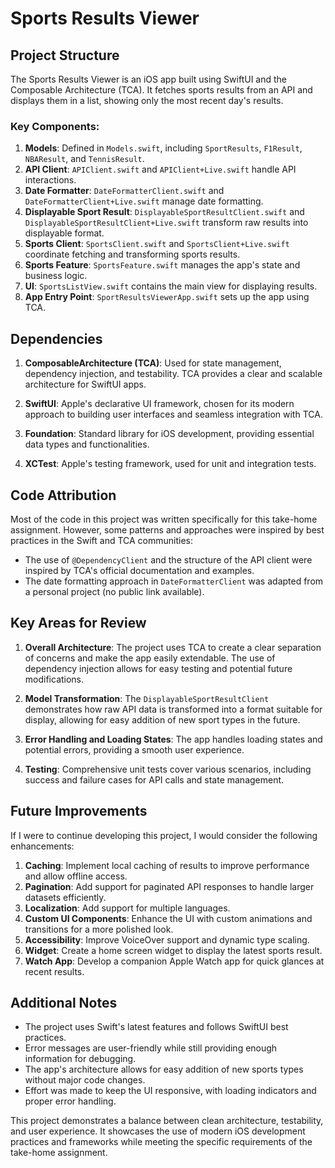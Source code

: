# Sports Results Viewer

## Project Structure

The Sports Results Viewer is an iOS app built using SwiftUI and the Composable Architecture (TCA). It fetches sports results from an API and displays them in a list, showing only the most recent day's results.

### Key Components:

1. **Models**: Defined in `Models.swift`, including `SportResults`, `F1Result`, `NBAResult`, and `TennisResult`.
2. **API Client**: `APIClient.swift` and `APIClient+Live.swift` handle API interactions.
3. **Date Formatter**: `DateFormatterClient.swift` and `DateFormatterClient+Live.swift` manage date formatting.
4. **Displayable Sport Result**: `DisplayableSportResultClient.swift` and `DisplayableSportResultClient+Live.swift` transform raw results into displayable format.
5. **Sports Client**: `SportsClient.swift` and `SportsClient+Live.swift` coordinate fetching and transforming sports results.
6. **Sports Feature**: `SportsFeature.swift` manages the app's state and business logic.
7. **UI**: `SportsListView.swift` contains the main view for displaying results.
8. **App Entry Point**: `SportResultsViewerApp.swift` sets up the app using TCA.

## Dependencies

1. **ComposableArchitecture (TCA)**: Used for state management, dependency injection, and testability. TCA provides a clear and scalable architecture for SwiftUI apps.

2. **SwiftUI**: Apple's declarative UI framework, chosen for its modern approach to building user interfaces and seamless integration with TCA.

3. **Foundation**: Standard library for iOS development, providing essential data types and functionalities.

4. **XCTest**: Apple's testing framework, used for unit and integration tests.

## Code Attribution

Most of the code in this project was written specifically for this take-home assignment. However, some patterns and approaches were inspired by best practices in the Swift and TCA communities:

- The use of `@DependencyClient` and the structure of the API client were inspired by TCA's official documentation and examples.
- The date formatting approach in `DateFormatterClient` was adapted from a personal project (no public link available).

## Key Areas for Review

1. **Overall Architecture**: The project uses TCA to create a clear separation of concerns and make the app easily extendable. The use of dependency injection allows for easy testing and potential future modifications.

2. **Model Transformation**: The `DisplayableSportResultClient` demonstrates how raw API data is transformed into a format suitable for display, allowing for easy addition of new sport types in the future.

3. **Error Handling and Loading States**: The app handles loading states and potential errors, providing a smooth user experience.

4. **Testing**: Comprehensive unit tests cover various scenarios, including success and failure cases for API calls and state management.

## Future Improvements

If I were to continue developing this project, I would consider the following enhancements:

1. **Caching**: Implement local caching of results to improve performance and allow offline access.
2. **Pagination**: Add support for paginated API responses to handle larger datasets efficiently.
3. **Localization**: Add support for multiple languages.
4. **Custom UI Components**: Enhance the UI with custom animations and transitions for a more polished look.
5. **Accessibility**: Improve VoiceOver support and dynamic type scaling.
6. **Widget**: Create a home screen widget to display the latest sports result.
7. **Watch App**: Develop a companion Apple Watch app for quick glances at recent results.

## Additional Notes

- The project uses Swift's latest features and follows SwiftUI best practices.
- Error messages are user-friendly while still providing enough information for debugging.
- The app's architecture allows for easy addition of new sports types without major code changes.
- Effort was made to keep the UI responsive, with loading indicators and proper error handling.

This project demonstrates a balance between clean architecture, testability, and user experience. It showcases the use of modern iOS development practices and frameworks while meeting the specific requirements of the take-home assignment.
